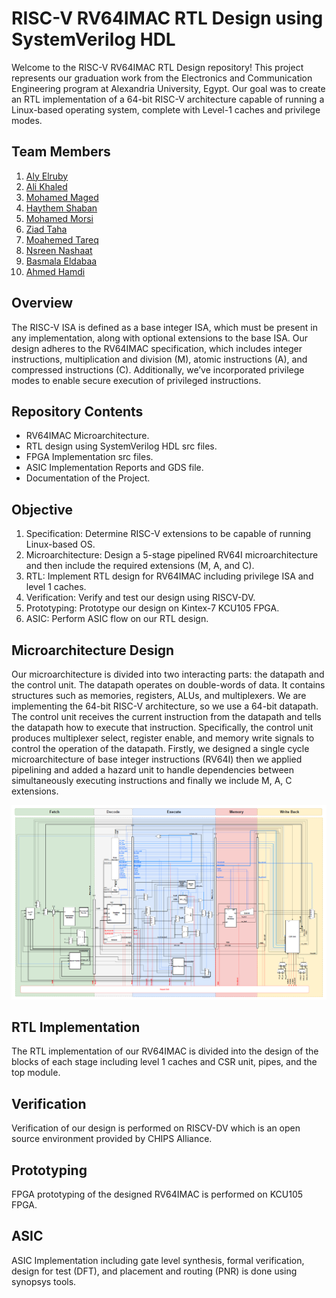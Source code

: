 # RISC-V RV64IMAC RTL Design using SystemVerilog HDL
Welcome to the RISC-V RV64IMAC RTL Design repository! This project represents our graduation work from the Electronics and Communication Engineering program at Alexandria University, Egypt. Our goal was to create an RTL implementation of a 64-bit RISC-V architecture capable of running a Linux-based operating system, complete with Level-1 caches and privilege modes.</p>
## Team Members
1. [Aly Elruby](https://github.com/AlyElruby)
2. [Ali Khaled](https://github.com/AKhaled47)
3. [Mohamed Maged](https://github.com/MuhammadMajiid)
4. [Haythem Shaban](https://github.com/Hythem-shaban)
5. [Mohamed Morsi](https://github.com/mohamedmorsi22)
6. [Ziad Taha](https://github.com/ziadtaha4)
7. [Moahemed Tareq](https://github.com/mohamed-mohamed-tarek)
8. [Nsreen Nashaat](https://github.com/Nsreen-Nashaat)
9. [Basmala Eldabaa](https://github.com/Basmala-Eldabaa)
10. [Ahmed Hamdi](https://github.com/Hamdiess)</p>
## Overview
The RISC-V ISA is defined as a base integer ISA, which must be present in any implementation, along with optional extensions to the base ISA. Our design adheres to the RV64IMAC specification, which includes integer instructions, multiplication and division (M), atomic instructions (A), and compressed instructions (C). Additionally, we’ve incorporated privilege modes to enable secure execution of privileged instructions.</p>
## Repository Contents
* RV64IMAC Microarchitecture.
* RTL design using SystemVerilog HDL src files.
* FPGA Implementation src files.
* ASIC Implementation Reports and GDS file.
* Documentation of the Project.</p>
## Objective
1. Specification: Determine RISC-V extensions to be capable of running Linux-based OS.
2. Microarchitecture: Design a 5-stage pipelined RV64I microarchitecture and then include the required extensions (M, A, and C).
3. RTL: Implement RTL design for RV64IMAC including privilege ISA and level 1 caches.
4. Verification: Verify and test our design using RISCV-DV.
5. Prototyping: Prototype our design on Kintex-7 KCU105 FPGA.
6. ASIC: Perform ASIC flow on our RTL design.</p>
## Microarchitecture Design
Our microarchitecture is divided into two interacting parts: the datapath and the control unit. The datapath operates on double-words of data. It contains structures such as memories, registers, ALUs, and multiplexers. We are implementing the 64-bit RISC-V architecture, so we use a 64-bit datapath. The control unit receives the current instruction from the datapath and tells the datapath how to execute that instruction. Specifically, the control unit produces multiplexer select, register enable, and memory write signals to control the operation of the datapath. 
Firstly, we designed a single cycle microarchitecture of base integer instructions (RV64I) then we applied pipelining and added a hazard unit to handle dependencies between simultaneously executing instructions and finally we include M, A, C extensions.

![micr-arch](Micro-Arch.png)
## RTL Implementation
The RTL implementation of our RV64IMAC is divided into the design of the blocks of each stage including level 1 caches and CSR unit, pipes, and the top module. 
## Verification
Verification of our design is performed on RISCV-DV which is an open source environment provided by CHIPS Alliance. 
## Prototyping
FPGA prototyping of the designed RV64IMAC is performed on KCU105 FPGA.
## ASIC
ASIC Implementation including gate level synthesis, formal verification, design for test (DFT), and placement and routing (PNR) is done using synopsys tools.


